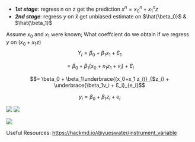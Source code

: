 - ***1st stage***: regress n on z
    get the prediction $x^n = x^n_0 + x_1^nz$
- ***2nd stage***: regress $y$ on $\hat{x}$
    get unbiased estimate on $\hat{\beta_0}$ & $\hat{\beta_1}$
    
Assume $x_0$ and $x_1$ were known;
What coeffcient do we obtain if we regress $y$ on $(x_0+x_1z)$
$$
Y_I = \beta_0 + \beta_1x_1 + Ɛ_1$$

$$
= \beta_0+\beta_1(x_0+x_1z_1 + v_i)+Ɛ_i$$

$$= \beta_0 + \beta_1\underbrace{(x_0+x_1 z_i)}_{$z_i} + \underbrace{\beta_1v_i + Ɛ_i}_{e_i}$$

$$ y_i = \beta_0+\beta_1z_i + e_i$$



![](https://hackmd.io/_uploads/r1TRUYh52.png)
![](https://hackmd.io/_uploads/SyIgPth93.png)


![](https://hackmd.io/_uploads/HyDOmFhcn.png)


Useful Resources:
https://hackmd.io/@yueswater/instrument_variable